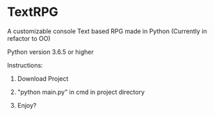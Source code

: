 # TextRPG
A customizable console Text based RPG made in Python (Currently in refactor to OO)

Python version 3.6.5 or higher

Instructions:

1. Download Project

2. "python main.py" in cmd in project directory

3. Enjoy?
